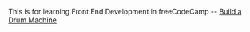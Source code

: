 This is for learning Front End Development in freeCodeCamp -- [Build a Drum Machine](https://www.freecodecamp.org/learn/front-end-development-libraries/front-end-development-libraries-projects/build-a-drum-machine)